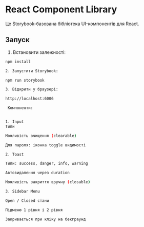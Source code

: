  # React Component Library

Це Storybook-базована бібліотека UI-компонентів для React.

##  Запуск

1. Встановити залежності:
```bash
npm install

2. Запустити Storybook:

npm run storybook

3. Відкрити у браузері:

http://localhost:6006

 Компоненти:


1. Input
Типи 

Можливість очищення (clearable)

Для пароля: іконка toggle видимості

2. Toast

Типи: success, danger, info, warning

Автовидалення через duration

Можливість закриття вручну (closable)

3. Sidebar Menu

Open / Closed стани

Підменю 1 рівня і 2 рівня

Закривається при кліку на бекграунд

 